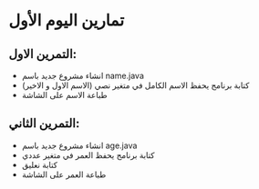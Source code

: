 # تمارين اليوم الأول


## التمرين الاول:
- انشاء مشروع جديد باسم name.java
- كتابة برنامج يحفظ الاسم الكامل في متغير نصي (الاسم الاول و الاخير)
- طباعة الاسم على الشاشة


## التمرين الثاني:
- انشاء مشروع جديد باسم age.java
- كتابة برنامج يحفظ العمر في متغير عددي
- كتابة نعليق  
- طباعة العمر على الشاشة
